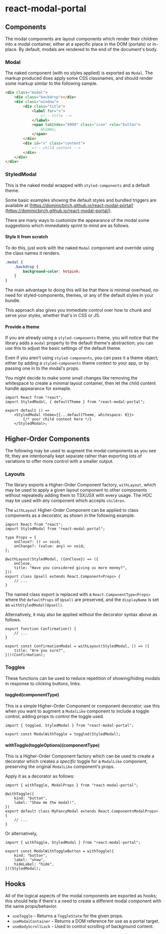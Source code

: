 # react-modal-portal
## Components
The modal components are layout components which render their children into a modal container, either at a specific place in the DOM (portals) or in-place.  By default, modals are rendered to the end of the document's body.

### Modal
The naked component (with no styles applied) is exported as `Modal`.  The markup produced does apply some CSS classnames, and should render some markup similar to the following sample.
```html
<div class="modal">
    <div class="backdrop"></div>
    <div class="window">
        <div class="title">
            <label for="x">
                <!-- title -->
            </label>
            <span tabIndex="9999" class="icon" role="button">
                &times;
            </span>
        </div>
        <div id="x" class="content">
            <!-- child content -->
        </div>
    </div>
</div>
```

### StyledModal
This is the naked modal wrapped with `styled-components` and a default theme.

Some basic examples showing the default styles and bundled triggers are available at [https://dominicbirch.github.io/react-modal-portal](https://dominicbirch.github.io/react-modal-portal/).

There are many ways to customize the appearance of the modal some suggestions which immediately sprint to mind are as follows.
#### Style it from scratch
To do this, just work with the naked `Modal` component and override using the class names it renders.
```scss
.modal {
    .backdrop {
        background-color: hotpink;
    }
}
```
The main advantage to doing this will be that there is minimal overhead, no need for styled-components, themes, or any of the default styles in your bundle.  

This approach also gives you immediate control over how to chunk and serve your styles, whether that's in CSS or JS.

#### Provide a theme
If you are already using a `styled-components` theme, you will notice that the library adds a `modal` property to the default theme's abstraction; you can use this to adjust the basic settings of the default theme.

Even if you aren't using `styled-components`, you can pass it a theme object; either by adding a `styled-components` theme context to your app, or by passing one in to the modal's props.

You might decide to make some small changes like removing the whitespace to create a minimal layout container, then let the child content handle appearance for exmaple.
```tsx
import React from "react";
import StyledModal, { defaultTheme } from "react-modal-portal";

export default () => 
    <StyledModal theme={{...defaultTheme, whitespace: 0}}>
        {/* your child content here */}
    </StyledModal>;
```

## Higher-Order Components
The following may be used to augment the modal components as you see fit; they are intentionally kept separate rather than exporting lots of variations to offer more control with a smaller output.
### Layouts
The library exports a Higher-Order Component factory, `withLayout`, which may be used to apply a given layout component to other components without repeatedly adding them to TSX/JSX with every usage.  The HOC may be used with any component which accepts `children`.

The `withLayout` Higher-Order Component can be applied to class components as a decorator, as shown in the following example.
```tsx
import React from "react";
import StyledModal from "react-modal-portal";

type Props = {
    onClose?: () => void;
    onChange?: (value: any) => void;
};

@withLayout(StyledModal, ({onClose}) => ({
    onClose,
    title: "Have you considered giving us more money?",
}))
export class Upsell extends React.Component<Props> {
    // ...
}
```
The named class export is replaced with a `React.ComponentType<Props>` where the `defaultProps` of `Upsell` are preserved, and the `displayName` is set as `withStyledModal(Upsell)`.

Alternatively, it may also be applied without the decorator syntax above as follows.
```tsx
export function Confirmation() {
    // ...
}

export const ConfirmationModal = withLayout(StyledModal, () => ({
    title: "Are you sure?",
}))(Confirmation);
```

### Toggles
These functions can be used to reduce repetition of showing/hiding modals in response to clicking buttons, links.
#### toggled(componentType)
This is a simple Higher-Order Component or component decorator; use this when you want to augment a `ModalLike` component to include a toggle control, adding props to control the toggle used.
```tsx
import { toggled, StyledModal } from "react-modal-portal";

export const ModalWithToggle = toggled(StyledModal);
```
#### withToggle(toggleOptions)(componentType)
This is a Higher-Order Component factory which can be used to create a decorator which creates a _specific_ toggle for a `ModalLike` component, preserving the original `ModalLike` component's props.

Apply it as a decorator as follows:
```tsx
import { withToggle, ModalProps } from "react-modal-portal";

@withToggle({
    kind: "button",
    label: "Show me the modal!",
})
export default class MyFancyModal extends React.Component<ModalProps> {
    // ...
}
```
Or alternatively,
```tsx
import { withToggle, StyledModal } from "react-modal-portal";

export const ModalWithToggleButton = withToggle({ 
    kind: "button",
    label: "show",
    hideLabel: "hide",
})(StyledModal);
```

## Hooks
All of the logical aspects of the modal components are exported as hooks; this should help if there's a need to create a different modal component with the same props/behavior.
* `useToggle` - Returns a `ToggleState` for the given props.
* `useModalContainer` - Returns a DOM reference for use as a portal target.
* `useBodyScrollLock` - Used to control scrolling of background content.